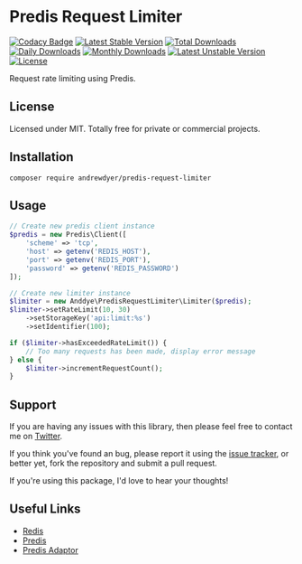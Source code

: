 # Predis Request Limiter

[![Codacy Badge](https://api.codacy.com/project/badge/Grade/a360f55ae33c445587e9a66eb4ccb115)](https://www.codacy.com/app/andrewdyer/predis-request-limiter?utm_source=github.com&amp;utm_medium=referral&amp;utm_content=andrewdyer/predis-request-limiter&amp;utm_campaign=Badge_Grade)
[![Latest Stable Version](https://poser.pugx.org/andrewdyer/predis-request-limiter/v/stable)](https://packagist.org/packages/andrewdyer/predis-request-limiter)
[![Total Downloads](https://poser.pugx.org/andrewdyer/predis-request-limiter/downloads)](https://packagist.org/packages/andrewdyer/predis-request-limiter)
[![Daily Downloads](https://poser.pugx.org/andrewdyer/predis-request-limiter/d/daily)](https://packagist.org/packages/andrewdyer/predis-request-limiter)
[![Monthly Downloads](https://poser.pugx.org/andrewdyer/predis-request-limiter/d/monthly)](https://packagist.org/packages/andrewdyer/predis-request-limiter)
[![Latest Unstable Version](https://poser.pugx.org/andrewdyer/predis-request-limiter/v/unstable)](https://packagist.org/packages/andrewdyer/predis-request-limiter)
[![License](https://poser.pugx.org/andrewdyer/predis-request-limiter/license)](https://packagist.org/packages/andrewdyer/predis-request-limiter)

Request rate limiting using Predis.

## License

Licensed under MIT. Totally free for private or commercial projects.

## Installation

```text
composer require andrewdyer/predis-request-limiter
```

## Usage

```php
// Create new predis client instance
$predis = new Predis\Client([
    'scheme' => 'tcp',
    'host' => getenv('REDIS_HOST'),
    'port' => getenv('REDIS_PORT'),
    'password' => getenv('REDIS_PASSWORD')
]);

// Create new limiter instance
$limiter = new Anddye\PredisRequestLimiter\Limiter($predis);
$limiter->setRateLimit(10, 30)
    ->setStorageKey('api:limit:%s')
    ->setIdentifier(100);

if ($limiter->hasExceededRateLimit()) {
    // Too many requests has been made, display error message
} else {
    $limiter->incrementRequestCount();
}
```

## Support
   
If you are having any issues with this library, then please feel free to contact me on [Twitter](https://twitter.com/andyer92).

If you think you've found an bug, please report it using the [issue tracker](https://github.com/andrewdyer/predis-request-limiter/issues), or better yet, fork the repository and submit a pull request.

If you're using this package, I'd love to hear your thoughts!

## Useful Links

*   [Redis](http://redis.io/)
*   [Predis](https://github.com/nrk/predis)
*   [Predis Adaptor](https://github.com/andrewdyer/predis-adaptor)

